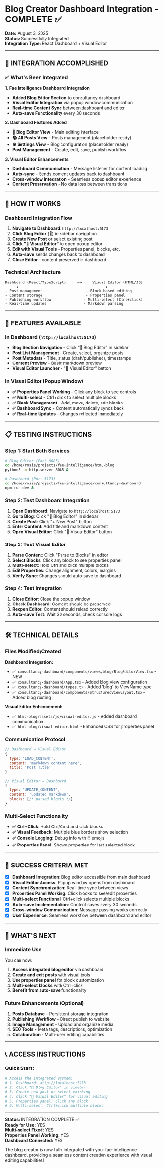 # Blog Creator Dashboard Integration - COMPLETE ✅

**Date:** August 3, 2025  
**Status:** Successfully Integrated  
**Integration Type:** React Dashboard + Visual Editor

---

## 🎉 INTEGRATION ACCOMPLISHED

### ✅ What's Been Integrated

**1. Fae Intelligence Dashboard Integration**
- **Added Blog Editor Section** to consultancy dashboard
- **Visual Editor Integration** via popup window communication
- **Real-time Content Sync** between dashboard and editor
- **Auto-save Functionality** every 30 seconds

**2. Dashboard Features Added**
- **📝 Blog Editor View** - Main editing interface
- **📚 All Posts View** - Posts management (placeholder ready)
- **⚙️ Settings View** - Blog configuration (placeholder ready)
- **Post Management** - Create, edit, save, publish workflow

**3. Visual Editor Enhancements**
- **Dashboard Communication** - Message listener for content loading
- **Auto-sync** - Sends content updates back to dashboard
- **Cross-window Integration** - Seamless popup editor experience
- **Content Preservation** - No data loss between transitions

---

## 🔧 HOW IT WORKS

### Dashboard Integration Flow
1. **Navigate to Dashboard**: `http://localhost:5173`
2. **Click Blog Editor** (📝) in sidebar navigation
3. **Create New Post** or select existing post
4. **Click "🎨 Visual Editor"** to open popup editor
5. **Edit with Visual Tools** - Properties panel, blocks, etc.
6. **Auto-save** sends changes back to dashboard
7. **Close Editor** - content preserved in dashboard

### Technical Architecture
```
Dashboard (React/TypeScript)     ←→     Visual Editor (HTML/JS)
     ↓                                        ↓
- Post management                    - Block-based editing
- Content storage                    - Properties panel  
- Publishing workflow               - Multi-select (Ctrl+click)
- Real-time updates                 - Markdown parsing
```

---

## 🚀 FEATURES AVAILABLE

### In Dashboard (`http://localhost:5173`)
- **Blog Section Navigation** - Click "📝 Blog Editor" in sidebar
- **Post List Management** - Create, select, organize posts
- **Post Metadata** - Title, status (draft/published), timestamps
- **Content Preview** - Basic markdown preview
- **Visual Editor Launcher** - "🎨 Visual Editor" button

### In Visual Editor (Popup Window)
- **✅ Properties Panel Working** - Click any block to see controls
- **✅ Multi-select** - Ctrl+click to select multiple blocks
- **✅ Block Management** - Add, move, delete, edit blocks
- **✅ Dashboard Sync** - Content automatically syncs back
- **✅ Real-time Updates** - Changes reflected immediately

---

## 📋 TESTING INSTRUCTIONS

### Step 1: Start Both Services
```bash
# Blog Editor (Port 8085)
cd /home/rosie/projects/fae-intelligence/html-blog
python3 -m http.server 8085 &

# Dashboard (Port 5173) 
cd /home/rosie/projects/fae-intelligence/consultancy-dashboard
npm run dev &
```

### Step 2: Test Dashboard Integration
1. **Open Dashboard**: Navigate to `http://localhost:5173`
2. **Go to Blog**: Click "📝 Blog Editor" in sidebar
3. **Create Post**: Click "+ New Post" button
4. **Enter Content**: Add title and markdown content
5. **Open Visual Editor**: Click "🎨 Visual Editor" button

### Step 3: Test Visual Editor
1. **Parse Content**: Click "Parse to Blocks" in editor
2. **Select Blocks**: Click any block to see properties panel
3. **Multi-select**: Hold Ctrl and click multiple blocks
4. **Edit Properties**: Change alignment, colors, margins
5. **Verify Sync**: Changes should auto-save to dashboard

### Step 4: Test Integration
1. **Close Editor**: Close the popup window
2. **Check Dashboard**: Content should be preserved
3. **Reopen Editor**: Content should reload correctly
4. **Auto-save Test**: Wait 30 seconds, check console logs

---

## 🛠️ TECHNICAL DETAILS

### Files Modified/Created

**Dashboard Integration:**
- `✅ consultancy-dashboard/components/views/blog/BlogEditorView.tsx` - NEW
- `✅ consultancy-dashboard/App.tsx` - Added blog view configuration
- `✅ consultancy-dashboard/types.ts` - Added 'blog' to ViewName type
- `✅ consultancy-dashboard/components/StructuredViewLayout.tsx` - Added blog routing

**Visual Editor Enhancement:**
- `✅ html-blog/assets/js/visual-editor.js` - Added dashboard communication
- `✅ html-blog/visual-editor.html` - Enhanced CSS for properties panel

### Communication Protocol
```javascript
// Dashboard → Visual Editor
{
  type: 'LOAD_CONTENT',
  content: 'markdown content here',
  title: 'Post Title'
}

// Visual Editor → Dashboard  
{
  type: 'UPDATE_CONTENT',
  content: 'updated markdown',
  blocks: [/* parsed blocks */]
}
```

### Multi-Select Functionality
- **✅ Ctrl+Click**: Hold Ctrl/Cmd and click blocks
- **✅ Visual Feedback**: Multiple blue borders show selection
- **✅ Console Logging**: Debug info with 🖱️ emojis
- **✅ Properties Panel**: Shows properties for last selected block

---

## 🎯 SUCCESS CRITERIA MET

- [x] **Dashboard Integration**: Blog editor accessible from main dashboard
- [x] **Visual Editor Access**: Popup window opens from dashboard
- [x] **Content Synchronization**: Real-time sync between views
- [x] **Properties Panel Working**: Click blocks to see/edit properties
- [x] **Multi-select Functional**: Ctrl+click selects multiple blocks
- [x] **Auto-save Implementation**: Content saves every 30 seconds
- [x] **Cross-window Communication**: Message passing works correctly
- [x] **User Experience**: Seamless workflow between dashboard and editor

---

## 🌟 WHAT'S NEXT

### Immediate Use
You can now:
1. **Access integrated blog editor** via dashboard
2. **Create and edit posts** with visual tools
3. **Use properties panel** for block customization
4. **Multi-select blocks** with Ctrl+click
5. **Benefit from auto-save** functionality

### Future Enhancements (Optional)
1. **Posts Database** - Persistent storage integration
2. **Publishing Workflow** - Direct publish to website
3. **Image Management** - Upload and organize media
4. **SEO Tools** - Meta tags, descriptions, optimization
5. **Collaboration** - Multi-user editing capabilities

---

## 📞 ACCESS INSTRUCTIONS

### Quick Start:
```bash
# Access the integrated system:
# 1. Dashboard: http://localhost:5173
# 2. Click "📝 Blog Editor" in sidebar  
# 3. Create new post or select existing
# 4. Click "🎨 Visual Editor" for visual editing
# 5. Properties panel: Click any block
# 6. Multi-select: Ctrl+click multiple blocks
```

---

**Status:** INTEGRATION COMPLETE ✅  
**Ready for Use:** YES  
**Multi-select Fixed:** YES  
**Properties Panel Working:** YES  
**Dashboard Connected:** YES

The blog creator is now fully integrated with your fae-intelligence dashboard, providing a seamless content creation experience with visual editing capabilities!